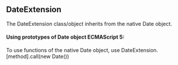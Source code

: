 <h2>DateExtension</h2>

The DateExtension class/object inherits from the native Date object.

<h4>Using prototypes of Date object ECMAScript 5:</h4>
To use functions of the native Date object, use DateExtension.[method].call(new Date())
